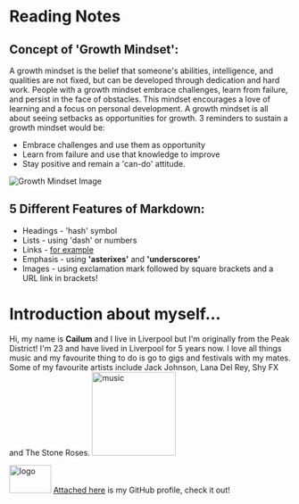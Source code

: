 # Reading Notes 

## Concept of 'Growth Mindset':

A growth mindset is the belief that someone's abilities, intelligence, and qualities are not fixed, but can be developed through dedication and hard work. People with a growth mindset embrace challenges, learn from failure, and persist in the face of obstacles. This mindset encourages a love of learning and a focus on personal development.
A growth mindset is all about seeing setbacks as opportunities for growth. 3 reminders to sustain a growth mindset would be:

- Embrace challenges and use them as opportunity
- Learn from failure and use that knowledge to improve
- Stay positive and remain a 'can-do' attitude.

![Growth Mindset Image](<https://edsurge.imgix.net/uploads/post/image/12467/mind_as_muscle-1565189295.jpg?auto=compress%2Cformat&w=2800&h=1134&fit=crop>)

## 5 Different Features of Markdown:

- Headings - 'hash' symbol
- Lists - using 'dash' or numbers
- Links - [for example](<https://github.com>)
- Emphasis - using **'asterixes'** and __'underscores'__
- Images - using exclamation mark followed by square brackets and a URL link in brackets!

# Introduction about myself...

Hi, my name is __Cailum__ and I live in Liverpool but I'm originally from the Peak District! 
I'm 23 and have lived in Liverpool for 5 years now. I love all things music and my favourite thing to do is go to gigs and festivals with my mates. Some of my favourite artists include Jack Johnson, Lana Del Rey, Shy FX and The Stone Roses. <img src="https://media.tenor.com/jNZljm36RAMAAAAd/funny-music.gif" alt="music" width="150" height="150"/>


<img src="https://download.logo.wine/logo/GitHub/GitHub-Logo.wine.png" alt="logo" width="75" height="50"/> [Attached here](<https://github.com/cailumleyshon>) is my GitHub profile, check it out!

